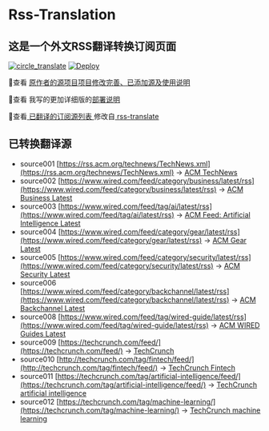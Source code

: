 #  Rss-Translation

## 这是一个外文RSS翻译转换订阅页面 

[![circle_translate](https://github.com/xcpow/Rss-Translation/actions/workflows/circle_translate.yml/badge.svg)](https://github.com/xcpow/Rss-Translation/actions/workflows/circle_translate.yml) [![Deploy](https://github.com/xcpow/Rss-Translation/actions/workflows/jekyll-gh-pages.yml/badge.svg)](https://github.com/xcpow/Rss-Translation/actions/workflows/jekyll-gh-pages.yml)

 📢查看 [原作者的源项目项目修改完善、已添加源及使用说明](https://github.com/xcpow/Rss-Translation/tree/main/illustrate) 

 📢查看 我写的更加详细版的[部署说明](https://www.xcpow.net/tutorial/801)

 📢查看[ 已翻译的订阅源列表 ](https://xcpow.github.io/Rss-Translation) 修改自[ rss-translate ](https://github.com/rcy1314/Rss-Translation)

## 已转换翻译源
 - source001 [https://rss.acm.org/technews/TechNews.xml](https://rss.acm.org/technews/TechNews.xml) -> [ACM TechNews](rss/ACM%20TechNews.xml)
 - source002 [https://www.wired.com/feed/category/business/latest/rss](https://www.wired.com/feed/category/business/latest/rss) -> [ACM Business Latest](rss/ACM%20Business%20Latest.xml)
 - source003 [https://www.wired.com/feed/tag/ai/latest/rss](https://www.wired.com/feed/tag/ai/latest/rss) -> [ACM Feed: Artificial Intelligence Latest](rss/ACM%20Feed%3A%20Artificial%20Intelligence%20Latest.xml)
 - source004 [https://www.wired.com/feed/category/gear/latest/rss](https://www.wired.com/feed/category/gear/latest/rss) -> [ACM Gear Latest](rss/ACM%20Gear%20Latest.xml)
 - source005 [https://www.wired.com/feed/category/security/latest/rss](https://www.wired.com/feed/category/security/latest/rss) -> [ACM Security Latest](rss/ACM%20Security%20Latest.xml)
 - source006 [https://www.wired.com/feed/category/backchannel/latest/rss](https://www.wired.com/feed/category/backchannel/latest/rss) -> [ACM Backchannel Latest](rss/ACM%20Backchannel%20Latest.xml)
 - source008 [https://www.wired.com/feed/tag/wired-guide/latest/rss](https://www.wired.com/feed/tag/wired-guide/latest/rss) -> [ACM WIRED Guides Latest](rss/ACM%20WIRED%20Guides%20Latest.xml)
 - source009 [https://techcrunch.com/feed/](https://techcrunch.com/feed/) -> [TechCrunch](rss/TechCrunch.xml)
 - source010 [http://techcrunch.com/tag/fintech/feed/](http://techcrunch.com/tag/fintech/feed/) -> [TechCrunch Fintech](rss/TechCrunch%20Fintech.xml)
 - source011 [https://techcrunch.com/tag/artificial-intelligence/feed/](https://techcrunch.com/tag/artificial-intelligence/feed/) -> [TechCrunch artificial intelligence](rss/TechCrunch%20artificial%20intelligence.xml)
 - source012 [https://techcrunch.com/tag/machine-learning/](https://techcrunch.com/tag/machine-learning/) -> [TechCrunch machine learning](rss/TechCrunch%20machine%20learning.xml)
